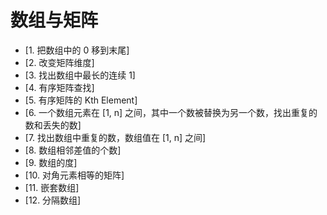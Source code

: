 # 数组与矩阵

- [1. 把数组中的 0 移到末尾]
- [2. 改变矩阵维度]
- [3. 找出数组中最长的连续 1]
- [4. 有序矩阵查找]
- [5. 有序矩阵的 Kth Element]
- [6. 一个数组元素在 [1, n\] 之间，其中一个数被替换为另一个数，找出重复的数和丢失的数]
- [7. 找出数组中重复的数，数组值在 [1, n\] 之间]
- [8. 数组相邻差值的个数]
- [9. 数组的度]
- [10. 对角元素相等的矩阵]
- [11. 嵌套数组]
- [12. 分隔数组]